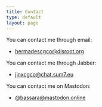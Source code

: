 ```yaml
---
title: Contact
type: default
layout: page
---
```


You can contact me through email:

- [hermadescgco@disroot.org](mailto:hermadescgco@disroot.org)

You can contact me through Jabber:

- jinxcgco@chat.sum7.eu

You can contact me on Mastodon:

- @bassara@mastodon.online
